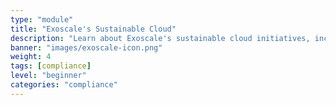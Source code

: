 ```yaml
---
type: "module"
title: "Exoscale's Sustainable Cloud"
description: "Learn about Exoscale's sustainable cloud initiatives, including energy efficiency, carbon neutrality, and environmental impact reduction."
banner: "images/exoscale-icon.png"
weight: 4
tags: [compliance]
level: "beginner"
categories: "compliance"
---
```

